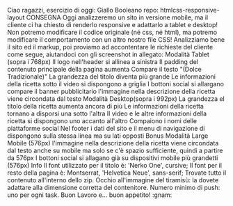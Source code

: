 Ciao ragazzi, esercizio di oggi: Giallo Booleano
repo: htmlcss-responsive-layout
CONSEGNA
Oggi analizzeremo un sito in versione mobile, ma il cliente ci ha chiesto di renderlo responsive e adattarlo a tablet e desktop! Non potremo modificare il codice originale (né css, né html), ma potremo modificare il comportamento con un altro nostro file CSS!
Analizziamo bene il sito ed il markup, poi proviamo ad accontentare le richieste del cliente come segue, aiutandoci con gli screenshot in allegato:
Modalità Tablet (sopra i 768px)
Il logo nell'header si allinea a sinistra
Il padding del contenuto principale della pagina aumenta
Compare il testo "(Dolce Tradizionale)"
La grandezza del titolo diventa più grande
Le informazioni della ricetta sotto il video si dispongono a griglia
I bottoni social si allargano
compare il banner pubblicitario
l'immagine nella descrizione della ricetta viene circondata dal testo
Modalità Desktop(sopra i 992px)
La grandezza el titolo della ricetta aumenta ancora di più
Le informazioni della ricetta tornano a disporsi una sotto l'altra
Il video e le altre informazioni della ricetta si dispongono uno accanto all'altro
Compaiono i nomi delle piattaforme social
Nel footer i dati del sito e il menu di navigazione di dispongono sulla stessa linea ma su lati opposti
Bonus
Modalità Large Mobile (576px)
l'immagine nella descrizione della ricetta viene circondata dal testo anche su mobile ma solo se c'è spazio sufficiente, quindi a partire da 576px
I bottoni social si allagano già su dispositivi mobile più grandetti (576px)
Info
Il font utilizzato per il titolo è: 'Nerko One', cursive;
Il font per il resto della pagina è: Montserrat, 'Helvetica Neue', sans-serif;
Trovate tutto il contenuto all'interno dello zip.
Occhio all'immagine del tiramisù: la dovete adattare alla dimensione corretta del contenitore.
Numero minimo di push: uno per ogni task.
Buon Lavoro e… buon appetito! :gnam: